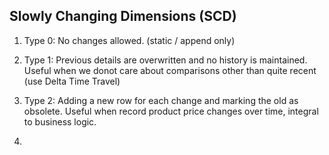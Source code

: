 ## Slowly Changing Dimensions (SCD)

1. Type 0: No changes allowed. (static / append only) 

2. Type 1: Previous details are overwritten and no history is maintained. Useful when we donot care about comparisons other than quite recent (use Delta Time Travel)
   
4. Type 2: Adding a new row for each change and marking the old as obsolete. Useful when record product price changes over time, integral to business logic.

5. 
